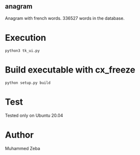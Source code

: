 ## anagram

Anagram with french words.
336527 words in the database.

# Execution

```
python3 tk_ui.py
```

# Build executable with cx_freeze

```
python setup.py build
```

# Test

Tested only on Ubuntu 20.04

# Author

Muhammed Zeba